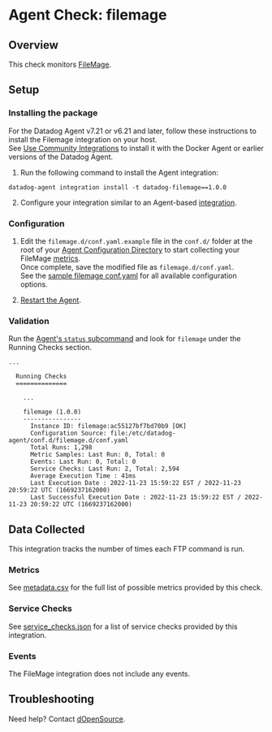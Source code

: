 # Agent Check: filemage

## Overview

This check monitors [FileMage][1].

## Setup

### Installing the package

For the Datadog Agent v7.21 or v6.21 and later, follow these instructions to install the Filemage integration on your host.  
See [Use Community Integrations][11] to install it with the Docker Agent or earlier versions of the Datadog Agent.  

1. Run the following command to install the Agent integration:

```shell
datadog-agent integration install -t datadog-filemage==1.0.0
```

2. Configure your integration similar to an Agent-based [integration][3].

### Configuration

1. Edit the `filemage.d/conf.yaml.example` file in the `conf.d/` folder at the root of your [Agent Configuration Directory][10] to start collecting your FileMage [metrics](#metrics).  
   Once complete, save the modified file as `filemage.d/conf.yaml`.  
   See the [sample filemage conf.yaml][5] for all available configuration options.

2. [Restart the Agent][6].

### Validation

Run the [Agent's `status` subcommand][7] and look for `filemage` under the Running Checks section.


```text
...

  Running Checks
  ==============

    ...

    filemage (1.0.0)
    ----------------
      Instance ID: filemage:ac55127bf7bd70b9 [OK]
      Configuration Source: file:/etc/datadog-agent/conf.d/filemage.d/conf.yaml
      Total Runs: 1,298
      Metric Samples: Last Run: 0, Total: 0
      Events: Last Run: 0, Total: 0
      Service Checks: Last Run: 2, Total: 2,594
      Average Execution Time : 41ms
      Last Execution Date : 2022-11-23 15:59:22 EST / 2022-11-23 20:59:22 UTC (1669237162000)
      Last Successful Execution Date : 2022-11-23 15:59:22 EST / 2022-11-23 20:59:22 UTC (1669237162000)
```


## Data Collected

This integration tracks the number of times each FTP command is run.

### Metrics

See [metadata.csv][9] for the full list of possible metrics provided by this check.

### Service Checks

See [service_checks.json][8] for a list of service checks provided by this integration. 

### Events

The FileMage integration does not include any events.

## Troubleshooting

Need help? Contact [dOpenSource][4].

[1]: https://www.filemage.io/
[2]: /account/settings/agent/latest
[3]: https://docs.datadoghq.com/getting_started/integrations/
[4]: https://dopensource.com/
[5]: https://github.com/DataDog/integrations-extras/blob/master/filemage/datadog_checks/filemage/data/conf.yaml.example
[6]: https://docs.datadoghq.com/agent/guide/agent-commands/#start-stop-and-restart-the-agent
[7]: https://docs.datadoghq.com/agent/guide/agent-commands/#agent-status-and-information
[8]: https://github.com/DataDog/integrations-extras/blob/master/filemage/assets/service_checks.json
[9]: https://github.com/DataDog/integrations-extras/blob/master/filemage/metadata.csv
[10]: https://docs.datadoghq.com/agent/guide/agent-configuration-files/#agent-configuration-directory
[11]: https://docs.datadoghq.com/agent/guide/use-community-integrations/

